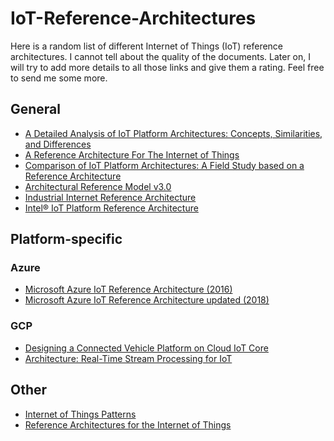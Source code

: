 # IoT-Reference-Architectures

Here is a random list of different Internet of Things (IoT) reference architectures. I cannot tell about the quality of the documents. Later on, I will try to add more details to all those links and give them a rating. Feel free to send me some more.

## General
* [A Detailed Analysis of IoT Platform
Architectures: Concepts, Similarities, and
Differences](http://www.iaas.uni-stuttgart.de/RUS-data/INBOOK-2018-01%20-%20A%20Detailed%20Analysis%20of%20IoT%20Platform%20Architectures%20-%20Concepts%2C%20Similarities%2C%20and%20Differences.pdf)
* [A Reference Architecture For The Internet of Things](https://wso2.com/whitepapers/a-reference-architecture-for-the-internet-of-things/)
* [Comparison of IoT Platform Architectures: A Field Study based on a Reference Architecture](http://www.iaas.uni-stuttgart.de/RUS-data/INPROC-2016-48%20-%20Comparison%20of%20IoT%20Platform%20Architectures.pdf)
* [Architectural Reference Model v3.0](http://www.meet-iot.eu/iot-a-paper.html)
* [Industrial Internet Reference Architecture](http://www.iiconsortium.org/IIRA-1-7-ajs.pdf)
* [Intel® IoT Platform Reference Architecture](https://www.intel.de/content/www/de/de/internet-of-things/white-papers/iot-platform-reference-architecture-paper.html)

## Platform-specific
### Azure
* [Microsoft Azure IoT Reference Architecture (2016)](https://azure.microsoft.com/de-de/updates/microsoft-azure-iot-reference-architecture-available/)
* [Microsoft Azure IoT Reference Architecture updated (2018)](https://blogs.msdn.microsoft.com/wriju/2018/02/26/azure-iot-reference-architecture/)

### GCP
* [Designing a Connected Vehicle Platform on Cloud IoT Core](https://cloud.google.com/solutions/designing-connected-vehicle-platform)
* [Architecture: Real-Time Stream Processing for IoT](https://cloud.google.com/solutions/architecture/real-time-stream-processing-iot)

## Other
* [Internet of Things Patterns](http://www.iaas.uni-stuttgart.de/RUS-data/INPROC-2016-46%20-%20Internet%20of%20Things%20Patterns.pdf)
* [Reference Architectures for the Internet of Things](https://archiv.ias.uni-stuttgart.de/dokumente/publikationen/2016_Reference_Architectures_for_the_Internet_of_Things.pdf)
